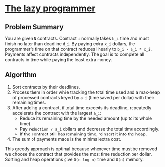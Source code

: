 # [The lazy programmer](https://www.spoj.com/problems/LAZYPROG/)

## Problem Summary
You are given `N` contracts. Contract `i` normally takes `b_i` time and must finish no later than deadline `d_i`.
By paying extra `x_i` dollars, the programmer's time on that contract reduces linearly to `b_i - a_i * x_i`.
Payments affect contracts independently. The goal is to complete all contracts in time while paying the least
extra money.

## Algorithm
1. Sort contracts by their deadlines.
2. Process them in order while tracking the total time used and a max‑heap of processed
   contracts keyed by `a_i` (time saved per dollar) with their remaining times.
3. After adding a contract, if total time exceeds its deadline, repeatedly accelerate the
   contract with the largest `a_i`:
   - Reduce its remaining time by the needed amount (up to its whole time).
   - Pay `reduction / a_i` dollars and decrease the total time accordingly.
   - If the contract still has remaining time, reinsert it into the heap.
4. The sum of payments made is the minimal extra cost.

This greedy approach is optimal because whenever time must be removed we choose the contract that
provides the most time reduction per dollar. Sorting and heap operations give `O(n log n)` time and `O(n)` memory.
